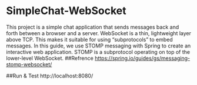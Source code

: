 # SimpleChat-WebSocket

This project is a simple chat application that sends messages back and forth between a browser and a server. WebSocket is a thin, lightweight layer above TCP. This makes it suitable for using “subprotocols” to embed messages. In this guide, we use STOMP messaging with Spring to create an interactive web application. STOMP is a subprotocol operating on top of the lower-level WebSocket.
##Refrence
https://spring.io/guides/gs/messaging-stomp-websocket/

##Run & Test
http://localhost:8080/

